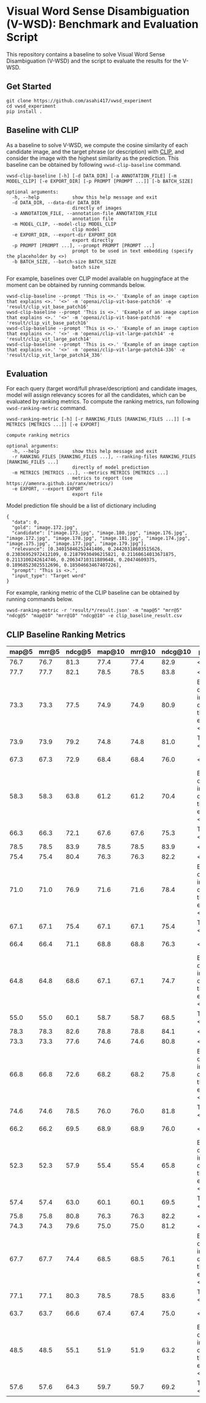 # Visual Word Sense Disambiguation (V-WSD): Benchmark and Evaluation Script
This repository contains a baseline to solve Visual Word Sense Disambiguation (V-WSD) and the script to evaluate the results for the V-WSD.

## Get Started
```shell
git clone https://github.com/asahi417/vwsd_experiment
cd vwsd_experiment
pip install .
```

## Baseline with CLIP
As a baseline to solve V-WSD, we compute the cosine similarity of each candidate image, and the target phrase (or description) 
with [CLIP](https://arxiv.org/abs/2103.00020), and consider the image with the highest similarity as the prediction. This baseline can be 
obtained by following `vwsd-clip-baseline` command.
```shell
vwsd-clip-baseline [-h] [-d DATA_DIR] [-a ANNOTATION_FILE] [-m MODEL_CLIP] [-e EXPORT_DIR] [-p PROMPT [PROMPT ...]] [-b BATCH_SIZE]

optional arguments:
  -h, --help            show this help message and exit
  -d DATA_DIR, --data-dir DATA_DIR
                        directly of images
  -a ANNOTATION_FILE, --annotation-file ANNOTATION_FILE
                        annotation file
  -m MODEL_CLIP, --model-clip MODEL_CLIP
                        clip model
  -e EXPORT_DIR, --export-dir EXPORT_DIR
                        export directly
  -p PROMPT [PROMPT ...], --prompt PROMPT [PROMPT ...]
                        prompt to be used in text embedding (specify the placeholder by <>)
  -b BATCH_SIZE, --batch-size BATCH_SIZE
                        batch size 
```

For example, baselines over CLIP model available on huggingface at the moment can be obtained by running commands below.
```shell
vwsd-clip-baseline --prompt 'This is <>.' 'Example of an image caption that explains <>.' '<>' -m 'openai/clip-vit-base-patch16' -e 'result/clip_vit_base_patch16'
vwsd-clip-baseline --prompt 'This is <>.' 'Example of an image caption that explains <>.' '<>' -m 'openai/clip-vit-base-patch16' -e 'result/clip_vit_base_patch16'
vwsd-clip-baseline --prompt 'This is <>.' 'Example of an image caption that explains <>.' '<>' -m 'openai/clip-vit-large-patch14' -e 'result/clip_vit_large_patch14'
vwsd-clip-baseline --prompt 'This is <>.' 'Example of an image caption that explains <>.' '<>' -m 'openai/clip-vit-large-patch14-336' -e 'result/clip_vit_large_patch14_336'  
```

## Evaluation
For each query (target word/full phrase/description) and candidate images, model will assign relevancy scores for all the candidates, which can be evaluated by ranking metrics.
To compute the ranking metrics, run following `vwsd-ranking-metric` command.

```shell
vwsd-ranking-metric [-h] [-r RANKING_FILES [RANKING_FILES ...]] [-m METRICS [METRICS ...]] [-e EXPORT]

compute ranking metrics

optional arguments:
  -h, --help            show this help message and exit
  -r RANKING_FILES [RANKING_FILES ...], --ranking-files RANKING_FILES [RANKING_FILES ...]
                        directly of model prediction
  -m METRICS [METRICS ...], --metrics METRICS [METRICS ...]
                        metrics to report (see https://amenra.github.io/ranx/metrics/)
  -e EXPORT, --export EXPORT
                        export file
```
Model prediction file should be a list of dictionary including 
```shell
{
  "data": 0,
  "gold": "image.172.jpg",
  "candidate": ["image.173.jpg", "image.180.jpg", "image.176.jpg", "image.172.jpg", "image.178.jpg", "image.181.jpg", "image.174.jpg", "image.175.jpg", "image.177.jpg", "image.179.jpg"],
  "relevance": [0.34015846252441406, 0.24420318603515626, 0.23036952972412109, 0.21879930496215821, 0.21160614013671875, 0.2113100242614746, 0.20634710311889648, 0.20474609375, 0.18968523025512696, 0.18504663467407226],
  "prompt": "This is <>.",
  "input_type": "Target word"
}
```

For example, ranking metric of the CLIP baseline can be obtained by running commands below.
```shell
vwsd-ranking-metric -r 'result/*/result.json' -m "map@5" "mrr@5" "ndcg@5" "map@10" "mrr@10" "ndcg@10" -e clip_baseline_result.csv
```

## CLIP Baseline Ranking Metrics

| map@5 | mrr@5 | ndcg@5 | map@10 | mrr@10 | ndcg@10 | prompt                                        | input_type  | CLIP                       |
|-------|-------|--------|--------|--------|---------|-----------------------------------------------|-------------|----------------------------|
|  76.7 |  76.7 |   81.3 |   77.4 |   77.4 |    82.9 | <>                                            | Definition  | clip_vit_base_patch16      |
|  77.7 |  77.7 |   82.1 |   78.5 |   78.5 |    83.8 | <>                                            | Full phrase | clip_vit_base_patch16      |
|  73.3 |  73.3 |   77.5 |   74.9 |   74.9 |    80.9 | Example of an image caption that explains <>. | Full phrase | clip_vit_base_patch16      |
|  73.9 |  73.9 |   79.2 |   74.8 |   74.8 |    81.0 | This is <>.                                   | Full phrase | clip_vit_base_patch16      |
|  67.3 |  67.3 |   72.9 |   68.4 |   68.4 |    76.0 | <>                                            | Target word | clip_vit_base_patch16      |
|  58.3 |  58.3 |   63.8 |   61.2 |   61.2 |    70.4 | Example of an image caption that explains <>. | Target word | clip_vit_base_patch16      |
|  66.3 |  66.3 |   72.1 |   67.6 |   67.6 |    75.3 | This is <>.                                   | Target word | clip_vit_base_patch16      |
|  78.5 |  78.5 |   83.9 |   78.5 |   78.5 |    83.9 | <>                                            | Definition  | clip_vit_base_patch32      |
|  75.4 |  75.4 |   80.4 |   76.3 |   76.3 |    82.2 | <>                                            | Full phrase | clip_vit_base_patch32      |
|  71.0 |  71.0 |   76.9 |   71.6 |   71.6 |    78.4 | Example of an image caption that explains <>. | Full phrase | clip_vit_base_patch32      |
|  67.1 |  67.1 |   75.4 |   67.1 |   67.1 |    75.4 | This is <>.                                   | Full phrase | clip_vit_base_patch32      |
|  66.4 |  66.4 |   71.1 |   68.8 |   68.8 |    76.3 | <>                                            | Target word | clip_vit_base_patch32      |
|  64.8 |  64.8 |   68.6 |   67.1 |   67.1 |    74.7 | Example of an image caption that explains <>. | Target word | clip_vit_base_patch32      |
|  55.0 |  55.0 |   60.1 |   58.7 |   58.7 |    68.5 | This is <>.                                   | Target word | clip_vit_base_patch32      |
|  78.3 |  78.3 |   82.6 |   78.8 |   78.8 |    84.1 | <>                                            | Definition  | clip_vit_large_patch14     |
|  73.3 |  73.3 |   77.6 |   74.6 |   74.6 |    80.8 | <>                                            | Full phrase | clip_vit_large_patch14     |
|  66.8 |  66.8 |   72.6 |   68.2 |   68.2 |    75.8 | Example of an image caption that explains <>. | Full phrase | clip_vit_large_patch14     |
|  74.6 |  74.6 |   78.5 |   76.0 |   76.0 |    81.8 | This is <>.                                   | Full phrase | clip_vit_large_patch14     |
|  66.2 |  66.2 |   69.5 |   68.9 |   68.9 |    76.0 | <>                                            | Target word | clip_vit_large_patch14     |
|  52.3 |  52.3 |   57.9 |   55.4 |   55.4 |    65.8 | Example of an image caption that explains <>. | Target word | clip_vit_large_patch14     |
|  57.4 |  57.4 |   63.0 |   60.1 |   60.1 |    69.5 | This is <>.                                   | Target word | clip_vit_large_patch14     |
|  75.8 |  75.8 |   80.8 |   76.3 |   76.3 |    82.2 | <>                                            | Definition  | clip_vit_large_patch14_336 |
|  74.3 |  74.3 |   79.6 |   75.0 |   75.0 |    81.2 | <>                                            | Full phrase | clip_vit_large_patch14_336 |
|  67.7 |  67.7 |   74.4 |   68.5 |   68.5 |    76.1 | Example of an image caption that explains <>. | Full phrase | clip_vit_large_patch14_336 |
|  77.1 |  77.1 |   80.3 |   78.5 |   78.5 |    83.6 | This is <>.                                   | Full phrase | clip_vit_large_patch14_336 |
|  63.7 |  63.7 |   66.6 |   67.4 |   67.4 |    75.0 | <>                                            | Target word | clip_vit_large_patch14_336 |
|  48.5 |  48.5 |   55.1 |   51.9 |   51.9 |    63.2 | Example of an image caption that explains <>. | Target word | clip_vit_large_patch14_336 |
|  57.6 |  57.6 |   64.3 |   59.7 |   59.7 |    69.2 | This is <>.                                   | Target word | clip_vit_large_patch14_336 |